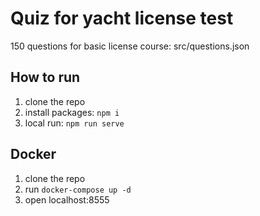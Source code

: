 # Quiz for yacht license test

150 questions for basic license course: src/questions.json

## How to run

1. clone the repo
2. install packages: `npm i`
3. local run: `npm run serve`

## Docker

1. clone the repo
2. run `docker-compose up -d`
3. open localhost:8555
